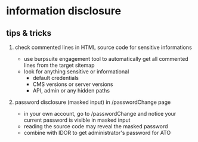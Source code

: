 # information disclosure

## tips & tricks
1. check commented lines in HTML source code for sensitive informations
	- use burpsuite engagement tool to automatically get all commented lines from the target sitemap
	- look for anything sensitive or informational
		- default credentials
		- CMS versions or server versions
		- API, admin or any hidden paths

2. password disclosure (masked input) in /passwordChange page
	- in your own account, go to /passwordChange and notice your current password is visible in masked input
	- reading the source code may reveal the masked password
	- combine with IDOR to get administrator's password for ATO
